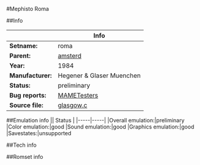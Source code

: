 #Mephisto Roma

##Info

||Info|
|-----|-----|
|**Setname:**|roma
|**Parent:**|[amsterd](amsterd.md)
|**Year:**|1984
|**Manufacturer:**|Hegener & Glaser Muenchen
|**Status:**|preliminary
|**Bug reports:**|[MAMETesters](http://mametesters.org/view_all_set.php?type=1&temporary=y&search=glasgow.c)
|**Source file:**|[glasgow.c](https://github.com/mamedev/mame/blob/master/src/mess/drivers/glasgow.c)

##Emulation info
|| Status |
|-----|-----|
|Overall emulation:|preliminary
|Color emulation:|good
|Sound emulation:|good
|Graphics emulation:|good
|Savestates:|unsupported

##Tech info

##Romset info

<!--- START OF EDITED COMMENT DO NOT TOUCH TEXT ABOVE-->
